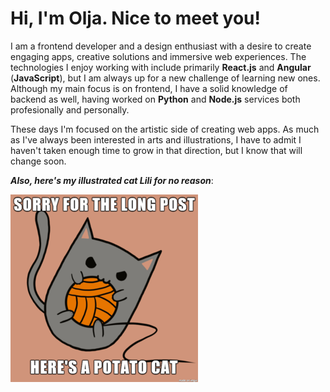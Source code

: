# Hi, I'm Olja. Nice to meet you!

I am a frontend developer and a design enthusiast with a desire to create engaging apps, creative solutions and immersive web experiences. The technologies I enjoy working with include primarily **React.js** and **Angular** (**JavaScript**), but I am always up for a new challenge of learning new ones. Although my main focus is on frontend, I have a solid knowledge of backend as well, having worked on **Python** and **Node.js** services both profesionally and personally.

These days I'm focused on the artistic side of creating web apps. As much as I've always been interested in arts and illustrations, I have to admit I haven't taken enough time to grow in that direction, but I know that will change soon.

_**Also, here's my illustrated cat Lili for no reason**_:

<img src="https://raw.githubusercontent.com/olja-milovic/olja-milovic/main/Lili.png" alt="Illustration of my cat Lili" width="300" height="300">
